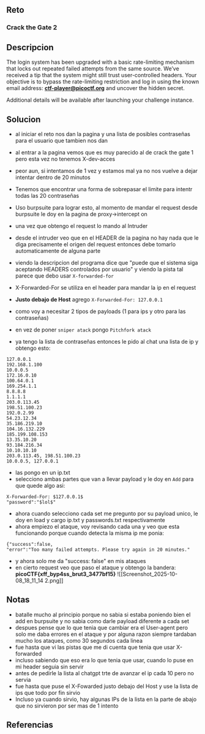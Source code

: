 
## Reto
### Crack the Gate 2
## Descripcion
The login system has been upgraded with a basic rate-limiting mechanism that locks out repeated failed attempts from the same source. We’ve received a tip that the system might still trust user-controlled headers. Your objective is to bypass the rate-limiting restriction and log in using the known email address: **ctf-player@picoctf.org** and uncover the hidden secret.

Additional details will be available after launching your challenge instance.
## Solucion
- al iniciar el reto nos dan la pagina y una lista de posibles contraseñas para el usuario que tambien nos dan
- al entrar a la pagina vemos que es muy parecido al de crack the gate 1 pero esta vez no tenemos X-dev-acces
- peor aun, si intentamos de 1 vez y estamos mal ya no nos vuelve a dejar intentar dentro de 20 minutos
- Tenemos que encontrar una forma de sobrepasar el limite para intentr todas las 20 contraseñas

- Uso burpsuite para lograr esto, al momento de mandar el request desde burpsuite le doy en la pagina de proxy->intercept on
- una vez que obtengo el request lo mando al Intruder
- desde el intruder veo que en el HEADER de la pagina no hay nada que le diga precisamente el origen del request entonces debe tomarlo automaticamente de alguna parte
- viendo la descripcion del programa dice que "puede que el sistema siga aceptando HEADERS controlados por usuario" y viendo la pista tal parece que debo usar `X-forwarded-for`

- X-Forwarded-For se utiliza en el header para mandar la ip en el request
- **Justo debajo de Host** agrego `X-Forwarded-For: 127.0.0.1` 
- como voy a necesitar 2 tipos de payloads (1 para ips y otro para las contraseñas)
- en vez de poner `sniper atack` pongo `Pitchfork atack` 
- ya tengo la lista de contraseñas entonces le pido al chat una lista de ip y obtengo esto:
```
127.0.0.1
192.168.1.100
10.0.0.5
172.16.0.10
100.64.0.1
169.254.1.1
8.8.8.8
1.1.1.1
203.0.113.45
198.51.100.23
192.0.2.99
54.23.12.34
35.186.219.10
104.16.132.229
185.199.108.153
13.35.10.20
93.184.216.34
10.10.10.10
203.0.113.45, 198.51.100.23
10.0.0.5, 127.0.0.1
```
- las pongo en un ip.txt
- selecciono ambas partes que van a llevar payload y le doy en `Add` para que quede algo asi:
```
X-Forwarded-For: $127.0.0.1$
"password":"$lol$"
```
- ahora cuando selecciono cada set me pregunto por su payload unico, le doy en load y cargo ip.txt y passwords.txt respectivamente
- ahora empiezo el ataque, voy revisando cada una y veo que esta funcionando porque cuando detecta la misma ip me ponia:
```
{"success":false,
"error":"Too many failed attempts. Please try again in 20 minutes."
```
- y ahora solo me da "success: false" en mis ataques
- en cierto request veo que paso el ataque y obtengo la bandera: **picoCTF{xff_byp4ss_brut3_3477bf15}**
![[Screenshot_2025-10-08_18_11_14 2.png]]

## Notas
- batalle mucho al principio porque no sabia si estaba poniendo bien el add en burpsuite y no sabia como darle payload diferente a cada set
- despues pense que lo que tenia que cambiar era el User-agent pero solo me daba errores en el ataque y por alguna razon siempre tardaban mucho los ataques, como 30 segundos cada linea
- fue hasta que vi las pistas que me di cuenta que tenia que usar X-forwarded
- incluso sabiendo que eso era lo que tenia que usar, cuando lo puse en mi header seguia sin servir 
- antes de pedirle la lista al chatgpt trte de avanzar el ip cada 10 pero no servia
- fue hasta que puse el X-Fowarded justo debajo del Host y use la lista de ips que todo por fin sirvio
- Incluso ya cuando sirvio, hay algunas IPs de la lista en la parte de abajo que no sirvieron por ser mas de 1 intento

## Referencias
